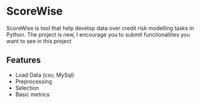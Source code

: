 <h1>ScoreWise</h1>

ScoreWise is tool that help develop data over credit risk modelling tasks in Python. 
The project is new, I encourage you to submit functionalities you want to see in this project

## Features

 - Load Data (csv, MySql)
 - Preprocessing
 - Selection
 - Basic metrics
 